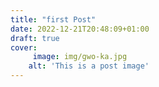 ```yaml
---
title: "first Post"
date: 2022-12-21T20:48:09+01:00
draft: true
cover:
     image: img/gwo-ka.jpg
    alt: 'This is a post image'
---
```



